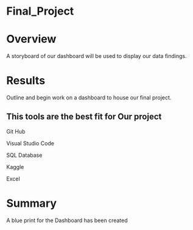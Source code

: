 # Final_Project

# Overview

A storyboard of our dashboard will be used to display our data findings.

# Results

Outline and begin work on a dashboard to house our final project.

## This tools are the best fit for Our project

Git Hub

Visual Studio Code

SQL Database

Kaggle

Excel

# Summary

A blue print for the Dashboard has been created